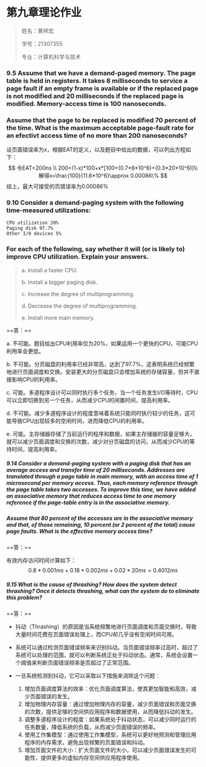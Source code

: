 # 第九章理论作业

> 姓名：黄梓宏
>
> 学号：21307355
>
> 专业：计算机科学与技术



### **9.5** Assume that we have a demand-paged memory. The page table is held in registers. It takes 8 milliseconds to service a page fault if an empty frame is available or if the replaced page is not modified and 20 milliseconds if the replaced page is modified. Memory-access time is 100 nanoseconds.

### Assume that the page to be replaced is modified 70 percent of the time. What is the maximum acceptable page-fault rate for an efectivt access time of no more than 200 nanoseconds?


设页面错误率为x，根据EAT的定义，以及题目中给出的数据，可以列出方程如下：
$$
令EAT=200ns \\
200=(1-x)*100+x*[100+(0.7*8*10^6)+(0.3*20*10^6)]\\
解得x=\frac{100}{11.6*10^6}\approx 0.00086\%
$$
综上，最大可接受的页错误率为0.00086%



### **9.10** Consider a demand-paging system with the following time-measured utilizations:

```
CPU utilization 20%
Paging disk 97.7%
Other I/0 devices 5%
```

### For each of the following, say whether it will (or is likely to) improve CPU utilization. Explain your answers.

> a. Install a faster CPU.
>
> b. Install a bigger paging disk.
>
> c. Increase the degree of multiprogramming.
>
> d. Decrease the degree of multiprogramming.
>
> e. Install more main memory.

==答：==

a. 不可能。题目给出CPU利用率仅为20%，如果运用一个更快的CPU，可能CPU利用率会更低。

b. 不可能。分页磁盘的利用率已经非常高，达到了97.7%，这表明系统已经频繁地进行页面调度和交换。安装更大的分页磁盘只会增加系统的存储容量，但并不直接影响CPU的利用率。

c. 可能。多道程序设计可以同时执行多个任务，当一个任务发生I/O等待时，CPU可以立即切换到另一个任务，从而减少CPU的闲置时间，提高利用率。

d. 不可能。减少多道程序设计的程度意味着系统只能同时执行较少的任务，这可能导致CPU出现较多的空闲时间，进而降低CPU的利用率。

e. 可能。主存储器存储了当前运行的程序和数据，如果主存储器的容量足够大，就可以减少页面调度和交换的次数，减少对分页磁盘的访问，从而减少CPU的等待时间，提高利用率。



##### **9.14** Consider a demand-paging system with a paging disk that has an average access and transfer time of 20 milliseconds. Addresses are translated through a page table in main memory, with an access time of 1 microsecond per memory access. Thus, each memory reference through the page table takes two accesses. To improve this time, we have added an associative memory that reduces access time to one memory reference if the page-table entry is in the associative memory. 

##### Assume that 80 percent of the accesses are in the associative memory and that, of those remaining, 10 percent (or 2 percent of the total) cause page faults. What is the effective memory access time?

==答：==

有效内存访问时间计算如下：
$$
0.8*0.001ms+0.18*0.002ms+0.02*20ms=0.4012ms
$$


##### 9.15 What is the cause of thrashing? How does the system detect thrashing? Once it detects thrashing, what can the system do to eliminate this problem?

==答：==

- 抖动（Thrashing）的原因是当系统频繁地进行页面调度和页面交换时，导致大量时间花费在页面错误处理上，而CPU却几乎没有空闲时间可用。

- 系统可以通过检测页面错误频率来识别抖动。当页面错误频率过高时，超过了系统可以处理的范围，就可以判断系统正处于抖动状态。通常，系统会设置一个阈值来判断页面错误频率是否超过了正常范围。

- 一旦系统检测到抖动，它可以采取以下措施来消除这个问题：
  1. 增加页面调度算法的效率：优化页面调度算法，使其更加智能和高效，减少页面错误的发生。
  2. 增加物理内存容量：通过增加物理内存的容量，减少页面错误和页面交换的次数，提供足够的空间供应用程序和数据使用，从而降低抖动的发生。
  3. 调整多道程序设计的程度：如果系统处于抖动状态，可以减少同时运行的任务数量，降低系统的负载，从而减少页面错误的频率。
  4. 使用工作集模型：通过使用工作集模型，系统可以更好地预测和管理应用程序的内存需求，避免出现频繁的页面错误和抖动。
  5. 增加页面文件的大小：扩大页面文件的大小，可以减少页面错误发生的可能性，提供更多的虚拟内存空间供应用程序使用。